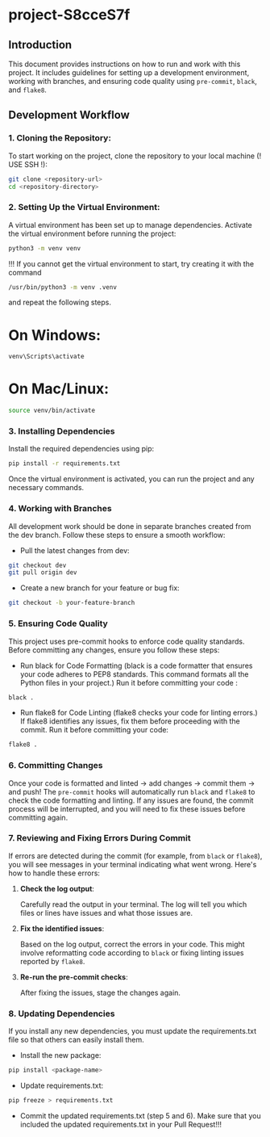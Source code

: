 # project-S8cceS7f

## Introduction

This document provides instructions on how to run and work with this project. It includes guidelines for setting up a development environment, working with branches, and ensuring code quality using `pre-commit`, `black`, and `flake8`.

## Development Workflow

### 1. Cloning the Repository:
To start working on the project, clone the repository to your local machine (! USE SSH !):

```bash
git clone <repository-url>
cd <repository-directory>
```

### 2. Setting Up the Virtual Environment:
A virtual environment has been set up to manage dependencies. Activate the virtual environment before running the project:

```bash
python3 -m venv venv
```

!!! If you cannot get the virtual environment to start, try creating it with the command 

```bash
/usr/bin/python3 -m venv .venv
```
and repeat the following steps. 

# On Windows:

```bash
venv\Scripts\activate
```

# On Mac/Linux:
```bash
source venv/bin/activate
```

### 3. Installing Dependencies
Install the required dependencies using pip:

```bash
pip install -r requirements.txt
```

Once the virtual environment is activated, you can run the project and any necessary commands.

### 4. Working with Branches
All development work should be done in separate branches created from the dev branch. Follow these steps to ensure a smooth workflow:

- Pull the latest changes from dev:

```bash
git checkout dev
git pull origin dev
```

- Create a new branch for your feature or bug fix:

```bash
git checkout -b your-feature-branch
```


### 5. Ensuring Code Quality
This project uses pre-commit hooks to enforce code quality standards. Before committing any changes, ensure you follow these steps:

- Run black for Code Formatting (black is a code formatter that ensures your code adheres to PEP8 standards. This command formats all the Python files in your project.) Run it before committing your code :

```bash
black .
```

- Run flake8 for Code Linting (flake8 checks your code for linting errors.) If flake8 identifies any issues, fix them before proceeding with the commit. Run it before committing your code:

```bash
flake8 .
```

### 6. Committing Changes
Once your code is formatted and linted -> add changes -> commit them -> and push! The `pre-commit` hooks will automatically run `black` and `flake8` to check the code formatting and linting. If any issues are found, the commit process will be interrupted, and you will need to fix these issues before committing again.


### 7. Reviewing and Fixing Errors During Commit

If errors are detected during the commit (for example, from `black` or `flake8`), you will see messages in your terminal indicating what went wrong. Here's how to handle these errors:

1. **Check the log output**:

   Carefully read the output in your terminal. The log will tell you which files or lines have issues and what those issues are.

2. **Fix the identified issues**:

   Based on the log output, correct the errors in your code. This might involve reformatting code according to `black` or fixing linting issues reported by `flake8`.

3. **Re-run the pre-commit checks**:

   After fixing the issues, stage the changes again.


### 8. Updating Dependencies
If you install any new dependencies, you must update the requirements.txt file so that others can easily install them.

- Install the new package:
```bash
pip install <package-name>
```

- Update requirements.txt:
```bash
pip freeze > requirements.txt
```

- Commit the updated requirements.txt (step 5 and 6). Make sure that you included the updated requirements.txt in your Pull Request!!!








